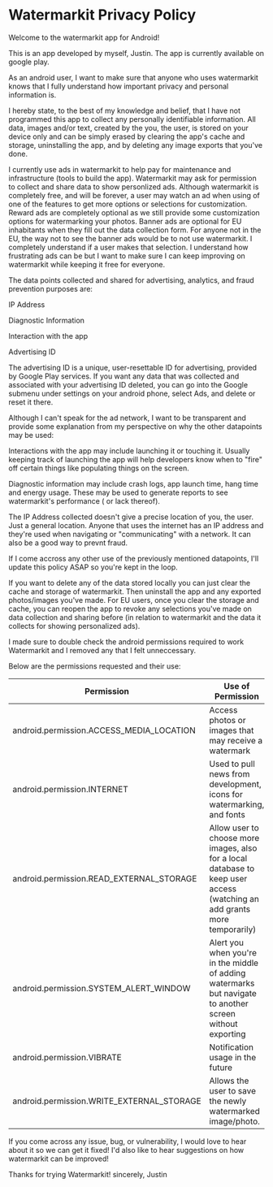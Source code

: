 # Watermarkit Privacy Policy

Welcome to the watermarkit app for Android!

This is an app developed by myself, Justin. The app is currently available on google play.

As an android user, I want to make sure that anyone who uses watermarkit knows that I fully understand how important privacy and personal information is.

I hereby state, to the best of my knowledge and belief, that I have not programmed this app to collect any personally identifiable information. All data, images and/or text, created by the you, the user, is stored on your device only and can be simply erased by clearing the app's cache and storage, uninstalling the app, and by deleting any image exports that you've done.

I currently use ads in watermarkit to help pay for maintenance and infrastructure (tools to build the app).  Watermarkit may ask for permission to collect and share data to show personlized ads.  Although watermarkit is completely free, and will be forever, a user may watch an ad when using of one of the features to get more options or selections for customization.  Reward ads are completely optional as we still provide some customization options for watermarking your photos.  Banner ads are optional for EU inhabitants when they fill out the data collection form.  For anyone not in the EU, the way not to see the banner ads would be to not use watermarkit.  I completely understand if a user makes that selection.  I understand how frustrating ads can be but I want to make sure I can keep improving on watermarkit while keeping it free for everyone.

The data points collected and shared for advertising, analytics, and fraud prevention purposes are:

IP Address

Diagnostic Information

Interaction with the app

Advertising ID

The advertising ID is a unique, user-resettable ID for advertising, provided by Google Play services.  If you want any data that was collected and associated with your advertising ID deleted, you can go into the Google submenu under settings on your android phone, select Ads, and delete or reset it there.

Although I can't speak for the ad network, I want to be transparent and provide some explanation from my perspective on why the other datapoints may be used:

Interactions with the app may include launching it or touching it.  Usually keeping track of launching the app will help developers know when to "fire" off certain things like populating things on the screen.

Diagnostic information may include crash logs, app launch time, hang time and energy usage.  These may be used to generate reports to see watermarkit's performance ( or lack thereof).

The IP Address collected doesn't give a precise location of you, the user.  Just a general location.  Anyone that uses the internet has an IP address and they're used when navigating or "communicating" with a network.  It can also be a good way to prevnt fraud.

If I come accross any other use of the previously mentioned datapoints, I'll update this policy ASAP so you're kept in the loop.

If you want to delete any of the data stored locally you can just clear the cache and storage of watermarkit.  Then uninstall the app and any exported photos/images you've made.  For EU users, once you clear the storage and cache, you can reopen the app to revoke any selections you've made on data collection and sharing before (in relation to watermarkit and the data it collects for showing personalized ads).

I made sure to double check the android permissions required to work Watermarkit and I removed any that I felt unneccessary.

Below are the permissions requested and their use:

|Permission                             | Use of Permission|
|---------------------------------------|----------------|
|android.permission.ACCESS_MEDIA_LOCATION |Access photos or images that may receive a watermark                                                                     |
|android.permission.INTERNET              |Used to pull news from development, icons for watermarking, and fonts                                                    |
|android.permission.READ_EXTERNAL_STORAGE |Allow user to choose more images, also for a local database to keep user access (watching an add grants more temporarily)|
|android.permission.SYSTEM_ALERT_WINDOW   |Alert you when you're in the middle of adding watermarks but navigate to another screen without exporting                |
|android.permission.VIBRATE               |Notification usage in the future                                                                                         |
|android.permission.WRITE_EXTERNAL_STORAGE|Allows the user to save the newly watermarked image/photo.                                                               |

If you come across any issue, bug, or vulnerability, I would love to hear about it so we can get it fixed!  I'd also like to hear suggestions on how watermarkit can be improved!

Thanks for trying Watermarkit!
sincerely,
Justin
